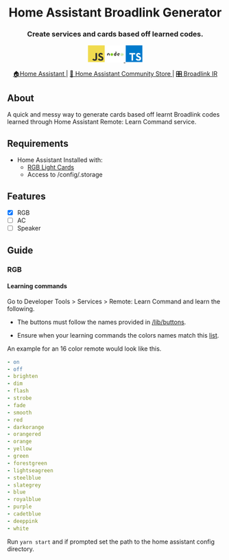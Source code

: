 <h1 align="center">Home Assistant Broadlink Generator</h1>
<h3 align="center">Create services and cards based off learned codes.</h3>

<p align="center">
<img src="https://raw.githubusercontent.com/devicons/devicon/master/icons/javascript/javascript-original.svg" alt="javascript" width="40" height="40"/> </a>
<a href="https://nodejs.org" target="_blank" rel="noreferrer"> <img src="https://raw.githubusercontent.com/devicons/devicon/master/icons/nodejs/nodejs-original-wordmark.svg" alt="nodejs" width="40" height="40"/> </a>
<a href="https://www.typescriptlang.org/" target="_blank" rel="noreferrer"> <img src="https://raw.githubusercontent.com/devicons/devicon/master/icons/typescript/typescript-original.svg" alt="typescript" width="40" height="40"/> </a> </p>

<p align="center"> <a href="https://www.home-assistant.io/" target="_blank" rel="noreferrer"> 
🏠Home Assistant  </a> | <a href="https://hacs.xyz/" target="_blank" rel="noreferrer">  🏢 Home Assistant Community Store </a> | <a href="https://www.ibroadlink.com/" target="_blank" rel="noreferrer"> 
🎛️ Broadlink IR </a> </p>

## About

A quick and messy way to generate cards based off learnt Broadlink codes learned through Home Assistant Remote: Learn Command service.

## Requirements

- Home Assistant Installed with:
  - [RGB Light Cards](https://github.com/bokub/rgb-light-card)
  - Access to /config/.storage

## Features

- [x] RGB
- [ ] AC
- [ ] Speaker

## Guide

### RGB

#### Learning commands

Go to Developer Tools > Services > Remote: Learn Command and learn the following.

- The buttons must follow the names provided in [/lib/buttons](/lib/buttons).

- Ensure when your learning commands the colors names match this [list](https://www.w3schools.com/colors/colors_names.asp).

An example for an 16 color remote would look like this.

```yaml
- on
- off
- brighten
- dim
- flash
- strobe
- fade
- smooth
- red
- darkorange
- orangered
- orange
- yellow
- green
- forestgreen
- lightseagreen
- steelblue
- slategrey
- blue
- royalblue
- purple
- cadetblue
- deeppink
- white
```

Run `yarn start` and if prompted set the path to the home assistant config directory.
